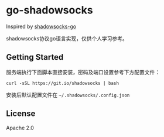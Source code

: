 # go-shadowsocks

Inspired by [shadowsocks-go](https://github.com/shadowsocks/shadowsocks-go)

shadowsocks协议go语言实现，仅供个人学习参考。

## Getting Started

服务端执行下面脚本直接安装，密码及端口设置参考下方配置文件：

`curl -sSL https://git.io/shadowsocks | bash`

安装后默认配置文件在 `~/.shadowsocks/.config.json`

## License

Apache 2.0